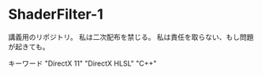 # ShaderFilter-1

講義用のリポジトリ。
私は二次配布を禁じる。
私は責任を取らない、もし問題が起きても。

キーワード "DirectX 11" "DirectX HLSL" "C++"
